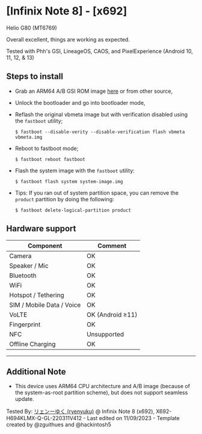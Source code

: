 # [Infinix Note 8] - [x692]

Helio G80 (MT6769)

Overall excellent, things are working as expected.

Tested with Phh's GSI, LineageOS, CAOS, and PixelExperience (Android 10, 11, 12, & 13)

## Steps to install

* Grab an ARM64 A/B GSI ROM image [here](https://github.com/phhusson/treble_experimentations/wiki/Generic-System-Image-%28GSI%29-list) or from other source,
* Unlock the bootloader and go into bootloader mode,
* Reflash the original vbmeta image but with verification disabled using the `fastboot` utility;
    ```
    $ fastboot --disable-verity --disable-verification flash vbmeta vbmeta.img
    ```
* Reboot to fastboot mode;
    ```
    $ fastboot reboot fastboot
    ```
* Flash the system image with the `fastboot` utility:
    ```
    $ fastboot flash system system-image.img
    ```

* Tips: If you ran out of system partition space, you can remove the `product` partition by doing the following:
    ```
    $ fastboot delete-logical-partition product
    ```

## Hardware support

| Component                 |      Comment                                              |
|---------------------------|-----------------------------------------------------------|
| Camera                    | OK                                                        |
| Speaker / Mic             | OK                                                        |
| Bluetooth                 | OK                                                        |
| WiFi                      | OK                                                        |
| Hotspot / Tethering       | OK                                                        |
| SIM / Mobile Data / Voice | OK                                                        |
| VoLTE                     | OK (Android ≥11)                                          |
| Fingerprint               | OK                                                        |
| NFC                       | Unsupported                                               |
| Offline Charging          | OK                                                        |
---

## Additional Note

* This device uses ARM64 CPU architecture and A/B image (because of the system-as-root partition scheme), but does not support seamless update.

Tested By: [リェンーゆく (ryenyuku)](https://github.com/ryenyuku) @ Infinix Note 8 (x692), X692-H694KLMX-Q-GL-220311V412 - Last edited on 11/09/2023 - Template created by @zguithues and @hackintosh5